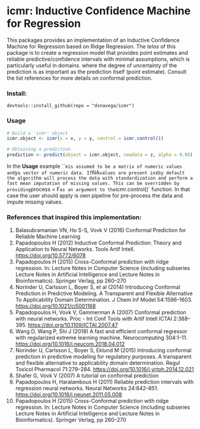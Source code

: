 # icmr: Inductive Confidence Machine for Regression

This packages provides an implementation of an Inductive Confidence Machine for
Regression based on Ridge Regression. The *telos* of this package is to create a regression model that provides point estimates and reliable predictive/confidence intervals with minimal assumptions, which is particularly useful in domains. 
where the degree of uncertainty of the prediction is as important as the 
prediction itself (point estimate). Consult the list references for more details on conformal prediction.

### Install:
```
devtools::install_github(repo = "dsnavega/icmr")
```

### Usage
```r
# Build a 'icmr' object
icmr.object <- icmr(x = x, y = y, control = icmr.control())

# Obtaining a prediction
prediction <- predict(object = icmr.object, newdata = z, alpha = 0.05)
```
In the **Usage** example ``x` is assumed to be a matrix of numeric values and `y` a vector of numeric data. If `NA` values are present in `x` by default the algorithm will process the data with standardization and perform a fast mean imputation of missing values. This can be overridden by providing `process = F`
as an argument to the `icmr.control()` function. In that case the user should
apply is own pipeline for pre-process the data and impute missing values.

### References that inspired this implementation:
1. Balasubramanian VN, Ho S-S, Vovk V (2016) Conformal Prediction for Reliable Machine Learning
2. Papadopoulos H (2012) Inductive Conformal Prediction: Theory and Application to Neural Networks. Tools Artif Intell. https://doi.org/10.5772/6078
3. Papadopoulos H (2015) Cross-Conformal prediction with ridge regression. In: Lecture Notes in Computer Science (including subseries Lecture Notes in Artificial Intelligence and Lecture Notes in Bioinformatics). Springer Verlag, pp 260–270
4. Norinder U, Carlsson L, Boyer S, et al (2014) Introducing Conformal Prediction in Predictive Modeling. A Transparent and Flexible Alternative To Applicability Domain Determination. J Chem Inf Model 54:1596–1603. https://doi.org/10.1021/ci5001168
5. Papadopoulos H, Vovk V, Gammerman A (2007) Conformal prediction with neural networks. Proc - Int Conf Tools with Artif Intell ICTAI 2:388–395. https://doi.org/10.1109/ICTAI.2007.47
6. Wang D, Wang P, Shi J (2018) A fast and efficient conformal regressor with regularized extreme learning machine. Neurocomputing 304:1–11. https://doi.org/10.1016/j.neucom.2018.04.012
7. Norinder U, Carlsson L, Boyer S, Eklund M (2015) Introducing conformal prediction in predictive modeling for regulatory purposes. A transparent and flexible alternative to applicability domain determination. Regul Toxicol Pharmacol 71:279–284. https://doi.org/10.1016/j.yrtph.2014.12.021
8. Shafer G, Vovk V (2007) A tutorial on conformal prediction
9. Papadopoulos H, Haralambous H (2011) Reliable prediction intervals with regression neural networks. Neural Networks 24:842–851. https://doi.org/10.1016/j.neunet.2011.05.008
10. Papadopoulos H (2015) Cross-Conformal prediction with ridge regression. In: Lecture Notes in Computer Science (including subseries Lecture Notes in Artificial Intelligence and Lecture Notes in Bioinformatics). Springer Verlag, pp 260–270

